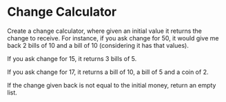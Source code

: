 # Change Calculator

Create a change calculator, where given an initial value it returns the change to receive. For instance, if you ask change for 50, it would give me back 2 bills of 10 and a bill of 10 (considering it has that values).

If you ask change for 15, it returns 3 bills of 5.

If you ask change for 17, it returns a bill of 10, a bill of 5 and a coin of 2.

If the change given back is not equal to the initial money, return an empty list.
